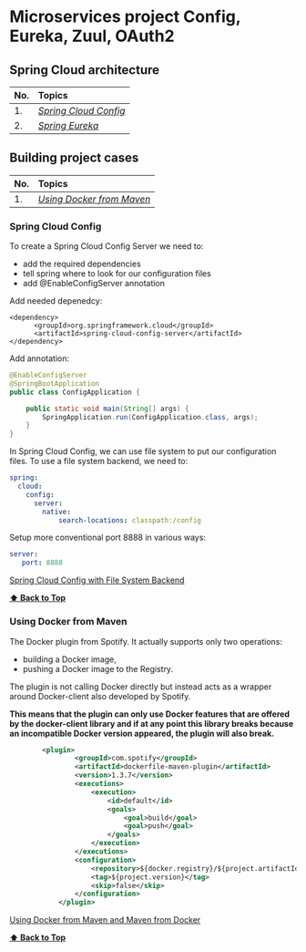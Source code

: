 # Microservices project Config, Eureka, Zuul, OAuth2

## Spring Cloud architecture

| No.        | Topics           | 
| ------------- |:-------------|
| 1. | [*Spring Cloud Config*](#sprin-cloud-config)|
| 2. | [*Spring Eureka*](#spring-eureka)|

## Building project cases

| No.        | Topics           | 
| ------------- |:-------------|
| 1. | [*Using Docker from Maven*](#using-docker-from-maven)|


### Spring Cloud Config

To create a Spring Cloud Config Server we need to:
- add the required dependencies
- tell spring where to look for our configuration files
- add @EnableConfigServer annotation


Add needed depenedcy:
```
<dependency>
      <groupId>org.springframework.cloud</groupId>
      <artifactId>spring-cloud-config-server</artifactId>
</dependency>
```

Add annotation:
```java
@EnableConfigServer
@SpringBootApplication
public class ConfigApplication {

	public static void main(String[] args) {
		SpringApplication.run(ConfigApplication.class, args);
	}
}
```

In Spring Cloud Config, we can use file system to put our configuration files. To use a file system backend, we need to:
```yml
spring:
  cloud:
    config:
      server:
        native:
            search-locations: classpath:/config 
```

Setup more conventional port 8888 in various ways:
```yml
server:
   port: 8888
```

[Spring Cloud Config with File System Backend](https://medium.com/@danismaz.furkan/spring-cloud-config-with-file-system-backend-c18ae16b7ad5)

**[⬆ Back to Top](#spring-cloud-architecture)**


### Using Docker from Maven

The Docker plugin from Spotify. It actually supports only two operations: 
- building a Docker image,
- pushing a Docker image to the Registry.

The plugin is not calling Docker directly but instead acts as a wrapper around Docker-client also developed by Spotify.

**This means that the plugin can only use Docker features that are offered by the docker-client library and if at any point this library breaks because an incompatible Docker version appeared, the plugin will also break.**

```xml
		<plugin>
				<groupId>com.spotify</groupId>
				<artifactId>dockerfile-maven-plugin</artifactId>
				<version>1.3.7</version>
				<executions>
					<execution>
						<id>default</id>
						<goals>
							<goal>build</goal>
							<goal>push</goal>
						</goals>
					</execution>
				</executions>
				<configuration>
					<repository>${docker.registry}/${project.artifactId}</repository>
					<tag>${project.version}</tag>
					<skip>false</skip>
				</configuration>
			</plugin>
```

[Using Docker from Maven and Maven from Docker](https://codefresh.io/howtos/using-docker-maven-maven-docker/)

**[⬆ Back to Top](#building-project-cases)**

<!-- In this project, I will try to prepare all the infrastructure for microservices and write a couple of my services. -->
<!-- ## Microservices architecture:
* **config-service** - centralized point of configurations for services. Let's say that we have 20 or 50 services in your project. It's reasonable to place all configurations in one place. So, when new **service** is running it's communicating with **config-service** to get proper configuration. 
To be able to create configuration server you need:
   - [x] * *@EnableConfigServer* * annotation, 
   - [x] * *spring-cloud-config-server* * dependency. 
 By default server will be run localy on port 8080. To change this behaviour 
* **discovery-service** -  -->
<!--
https://www.baeldung.com/spring-security-oauth-dynamic-client-registration
https://medium.com/@darutk/diagrams-and-movies-of-all-the-oauth-2-0-flows-194f3c3ade85
-->
<!--
http://blog.marcosbarbero.com/centralized-authorization-jwt-spring-boot2/
https://projects.spring.io/spring-security-oauth/docs/oauth2.html
https://spring.io/blog/2013/07/03/spring-security-java-config-preview-web-security
https://www.oauth.com/
https://github.com/marcosbarbero/spring-boot2-oauth2-jwt/tree/master/oauth2-jwt-server/src/main/java/com/marcosbarbero/lab/sec/oauth/jwt/config/security
-->
